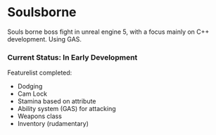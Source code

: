 # Soulsborne
Souls borne boss fight in unreal engine 5, with a focus mainly on C++ development. Using GAS. 
### Current Status: In Early Development

Featurelist completed: 
* Dodging
* Cam Lock
* Stamina based on attribute
* Ability system (GAS) for attacking
* Weapons class
* Inventory (rudamentary)

